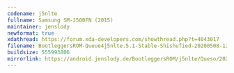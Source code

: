 ```yaml
---
codename: j5nlte
fullname: Samsung SM-J500FN (2015)
maintainer: jenslody
newformat: true
xdathread: https://forum.xda-developers.com/showthread.php?t=4043017
filename: BootleggersROM-Queue4j5nlte.5.1-Stable-Shishufied-20200508-122129.zip
buildsize: 555993806
mirrorlink: https://android.jenslody.de/BootleggersROM/j5nlte/Queso/20200508-122129/
---
```


